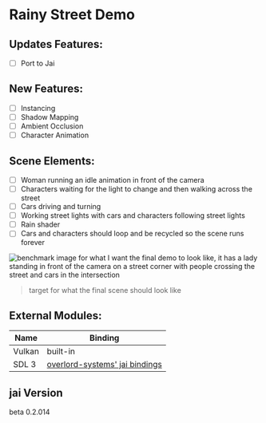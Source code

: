 # Rainy Street Demo

## Updates Features:
 - [ ] Port to Jai

## New Features:
 - [ ] Instancing
 - [ ] Shadow Mapping
 - [ ] Ambient Occlusion
 - [ ] Character Animation

## Scene Elements:
 - [ ] Woman running an idle animation in front of the camera
 - [ ] Characters waiting for the light to change and then walking across the street
 - [ ] Cars driving and turning
 - [ ] Working street lights with cars and characters following street lights
 - [ ] Rain shader
 - [ ] Cars and characters should loop and be recycled so the scene runs forever

![benchmark image for what I want the final demo to look like, it has a lady standing in front of the camera on a street corner with people crossing the street and cars in the intersection](rainy_street_goal.jpg)

> target for what the final scene should look like

## External Modules:
| Name | Binding |
| ------ | ------ |
| Vulkan | built-in |
| SDL 3 | [overlord-systems' jai bindings](https://github.com/overlord-systems/jai-sdl3) |

## jai Version
beta 0.2.014
